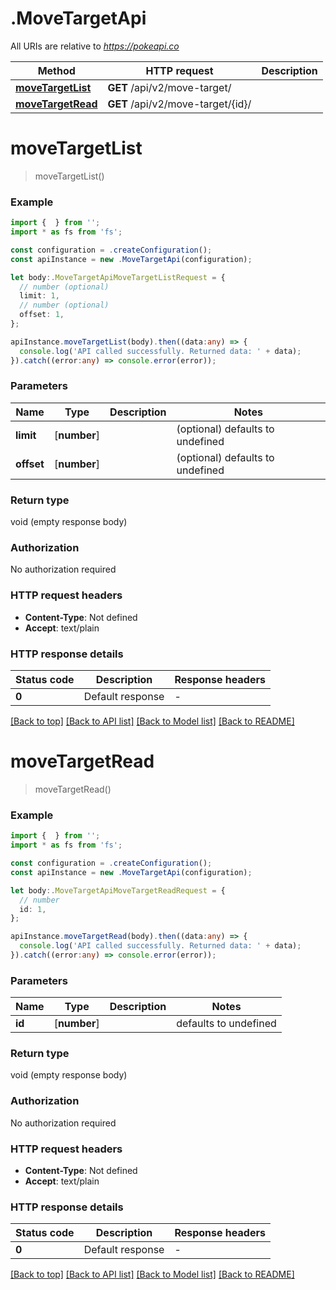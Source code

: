 # .MoveTargetApi

All URIs are relative to *https://pokeapi.co*

Method | HTTP request | Description
------------- | ------------- | -------------
[**moveTargetList**](MoveTargetApi.md#moveTargetList) | **GET** /api/v2/move-target/ | 
[**moveTargetRead**](MoveTargetApi.md#moveTargetRead) | **GET** /api/v2/move-target/{id}/ | 


# **moveTargetList**
> moveTargetList()


### Example


```typescript
import {  } from '';
import * as fs from 'fs';

const configuration = .createConfiguration();
const apiInstance = new .MoveTargetApi(configuration);

let body:.MoveTargetApiMoveTargetListRequest = {
  // number (optional)
  limit: 1,
  // number (optional)
  offset: 1,
};

apiInstance.moveTargetList(body).then((data:any) => {
  console.log('API called successfully. Returned data: ' + data);
}).catch((error:any) => console.error(error));
```


### Parameters

Name | Type | Description  | Notes
------------- | ------------- | ------------- | -------------
 **limit** | [**number**] |  | (optional) defaults to undefined
 **offset** | [**number**] |  | (optional) defaults to undefined


### Return type

void (empty response body)

### Authorization

No authorization required

### HTTP request headers

 - **Content-Type**: Not defined
 - **Accept**: text/plain


### HTTP response details
| Status code | Description | Response headers |
|-------------|-------------|------------------|
**0** | Default response |  -  |

[[Back to top]](#) [[Back to API list]](README.md#documentation-for-api-endpoints) [[Back to Model list]](README.md#documentation-for-models) [[Back to README]](README.md)

# **moveTargetRead**
> moveTargetRead()


### Example


```typescript
import {  } from '';
import * as fs from 'fs';

const configuration = .createConfiguration();
const apiInstance = new .MoveTargetApi(configuration);

let body:.MoveTargetApiMoveTargetReadRequest = {
  // number
  id: 1,
};

apiInstance.moveTargetRead(body).then((data:any) => {
  console.log('API called successfully. Returned data: ' + data);
}).catch((error:any) => console.error(error));
```


### Parameters

Name | Type | Description  | Notes
------------- | ------------- | ------------- | -------------
 **id** | [**number**] |  | defaults to undefined


### Return type

void (empty response body)

### Authorization

No authorization required

### HTTP request headers

 - **Content-Type**: Not defined
 - **Accept**: text/plain


### HTTP response details
| Status code | Description | Response headers |
|-------------|-------------|------------------|
**0** | Default response |  -  |

[[Back to top]](#) [[Back to API list]](README.md#documentation-for-api-endpoints) [[Back to Model list]](README.md#documentation-for-models) [[Back to README]](README.md)


